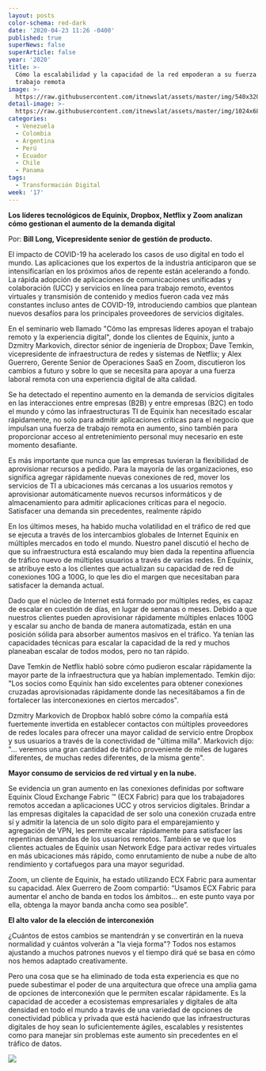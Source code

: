 ```yaml
---
layout: posts
color-schema: red-dark
date: '2020-04-23 11:26 -0400'
published: true
superNews: false
superArticle: false
year: '2020'
title: >-
  Cómo la escalabilidad y la capacidad de la red empoderan a su fuerza de
  trabajo remota
image: >-
  https://raw.githubusercontent.com/itnewslat/assets/master/img/540x320/Trabajo-en-Casa-p.jpg
detail-image: >-
  https://raw.githubusercontent.com/itnewslat/assets/master/img/1024x680/Trabajo-en-Casa-g.jpg
categories:
  - Venezuela
  - Colombia
  - Argentina
  - Perú
  - Ecuador
  - Chile
  - Panama
tags:
  - Transformación Digital
week: '17'
---
```

**Los líderes tecnológicos de Equinix, Dropbox, Netflix y Zoom analizan cómo gestionan el aumento de la demanda digital**

Por: **Bill Long, Vicepresidente senior de gestión de producto.**

 
El impacto de COVID-19 ha acelerado los casos de uso digital en todo el mundo. Las aplicaciones que los expertos de la industria anticiparon que se intensificarían en los próximos años de repente están acelerando a fondo. La rápida adopción de aplicaciones de comunicaciones unificadas y colaboración (UCC) y servicios en línea para trabajo remoto, eventos virtuales y transmisión de contenido y medios fueron cada vez más constantes incluso antes de COVID-19, introduciendo cambios que plantean nuevos desafíos para los principales proveedores de servicios digitales.

En el seminario web llamado "Cómo las empresas líderes apoyan el trabajo remoto y la experiencia digital", donde los clientes de Equinix, junto a Dzmitry Markovich, director sénior de ingeniería de Dropbox; Dave Temkin, vicepresidente de infraestructura de redes y sistemas de Netflix; y Alex Guerrero, Gerente Senior de Operaciones SaaS en Zoom, discutieron los cambios a futuro y sobre lo que se necesita para apoyar a una fuerza laboral remota con una experiencia digital de alta calidad.

Se ha detectado el repentino aumento en la demanda de servicios digitales en las interacciones entre empresas (B2B) y entre empresas (B2C) en todo el mundo y cómo las infraestructuras TI de Equinix han necesitado escalar rápidamente, no solo para admitir aplicaciones críticas para el negocio que impulsan una fuerza de trabajo remota en aumento, sino también para proporcionar acceso al entretenimiento personal muy necesario en este momento desafiante.

Es más importante que nunca que las empresas tuvieran la flexibilidad de aprovisionar recursos a pedido. Para la mayoría de las organizaciones, eso significa agregar rápidamente nuevas conexiones de red, mover los servicios de TI a ubicaciones más cercanas a los usuarios remotos y aprovisionar automáticamente nuevos recursos informáticos y de almacenamiento para admitir aplicaciones críticas para el negocio.
Satisfacer una demanda sin precedentes, realmente rápido

En los últimos meses, ha habido mucha volatilidad en el tráfico de red que se ejecuta a través de los intercambios globales de Internet Equinix en múltiples mercados en todo el mundo. Nuestro panel discutió el hecho de que su infraestructura está escalando muy bien dada la repentina afluencia de tráfico nuevo de múltiples usuarios a través de varias redes. En Equinix, se atribuye esto a los clientes que actualizan su capacidad de red de conexiones 10G a 100G, lo que les dio el margen que necesitaban para satisfacer la demanda actual.

Dado que el núcleo de Internet está formado por múltiples redes, es capaz de escalar en cuestión de días, en lugar de semanas o meses. Debido a que nuestros clientes pueden aprovisionar rápidamente múltiples enlaces 100G y escalar su ancho de banda de manera automatizada, están en una posición sólida para absorber aumentos masivos en el tráfico. Ya tenían las capacidades técnicas para escalar la capacidad de la red y muchos planeaban escalar de todos modos, pero no tan rápido.

Dave Temkin de Netflix habló sobre cómo pudieron escalar rápidamente la mayor parte de la infraestructura que ya habían implementado. Temkin dijo: "Los socios como Equinix han sido excelentes para obtener conexiones cruzadas aprovisionadas rápidamente donde las necesitábamos a fin de fortalecer las interconexiones en ciertos mercados".

Dzmitry Markovich de Dropbox habló sobre cómo la compañía está fuertemente invertida en establecer contactos con múltiples proveedores de redes locales para ofrecer una mayor calidad de servicio entre Dropbox y sus usuarios a través de la conectividad de "última milla". Markovich dijo: "... veremos una gran cantidad de tráfico proveniente de miles de lugares diferentes, de muchas redes diferentes, de la misma gente".

**Mayor consumo de servicios de red virtual y en la nube.**

Se evidencia un gran aumento en las conexiones definidas por software Equinix Cloud Exchange Fabric ™ (ECX Fabric) para que los trabajadores remotos accedan a aplicaciones UCC y otros servicios digitales. Brindar a las empresas digitales la capacidad de ser solo una conexión cruzada entre sí y admitir la latencia de un solo dígito para el emparejamiento y agregación de VPN, les permite escalar rápidamente para satisfacer las repentinas demandas de los usuarios remotos. También se ve que los clientes actuales de Equinix usan Network Edge para activar redes virtuales en más ubicaciones más rápido, como enrutamiento de nube a nube de alto rendimiento y cortafuegos para una mayor seguridad.

Zoom, un cliente de Equinix, ha estado utilizando ECX Fabric para aumentar su capacidad. Alex Guerrero de Zoom compartió: “Usamos ECX Fabric para aumentar el ancho de banda en todos los ámbitos... en este punto vaya por ella, obtenga la mayor banda ancha como sea posible”.

**El alto valor de la elección de interconexión**

¿Cuántos de estos cambios se mantendrán y se convertirán en la nueva normalidad y cuántos volverán a "la vieja forma"? Todos nos estamos ajustando a muchos patrones nuevos y el tiempo dirá qué se basa en cómo nos hemos adaptado creativamente.

Pero una cosa que se ha eliminado de toda esta experiencia es que no puede subestimar el poder de una arquitectura que ofrece una amplia gama de opciones de interconexión que le permiten escalar rápidamente. Es la capacidad de acceder a ecosistemas empresariales y digitales de alta densidad en todo el mundo a través de una variedad de opciones de conectividad pública y privada que está haciendo que las infraestructuras digitales de hoy sean lo suficientemente ágiles, escalables y resistentes como para manejar sin problemas este aumento sin precedentes en el tráfico de datos.

<img src="https://tracker.metricool.com/c3po.jpg?hash=56f88a41e39ab42c063cc51676587a04"/>